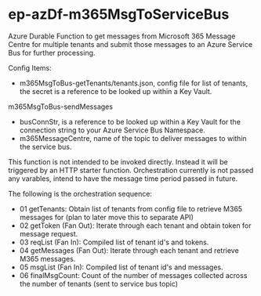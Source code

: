 # ep-azDf-m365MsgToServiceBus

Azure Durable Function to get messages from Microsoft 365 Message Centre for multiple tenants and submit those messages to an Azure Service Bus for further processing.

Config Items:
- m365MsgToBus-getTenants/tenants.json, config file for list of tenants, the secret is a reference to be looked up within a Key Vault.

m365MsgToBus-sendMessages
- busConnStr, is a reference to be looked up within a Key Vault for the connection string to your Azure Service Bus Namespace.
- m365MessageCentre, name of the topic to deliver messages to within the service bus. 

This function is not intended to be invoked directly. Instead it will be triggered by an HTTP starter function.
Orchestration currently is not passed any varables, intend to have the message time period passed in future.

The following is the orchestration sequence:
- 01 getTenants: Obtain list of tenants from config file to retrieve M365 messages for (plan to later move this to separate API)
- 02 getToken (Fan Out): Iterate through each tenant and obtain token for message request.
- 03 reqList (Fan In): Compiled list of tenant id's and tokens.
- 04 getMessages (Fan Out): Iterate through each tenant and retrieve M365 messages.
- 05 msgList (Fan In): Compiled list of tenant id's and messages.
- 06 finalMsgCount: Count of the number of messages collected across the number of tenants (sent to service bus topic)

